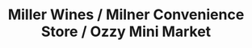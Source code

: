 ---
title: "Miller Wines / Milner Convenience Store / Ozzy Mini Market"
url: /brighton/miller-wines-milner-convenience-store-ozzy-mini-market/
shop: alcohol
---